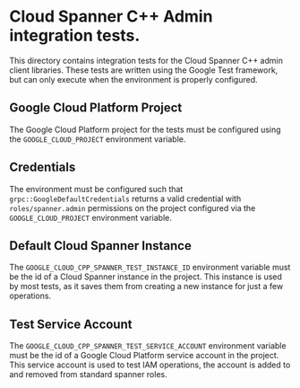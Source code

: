 # Cloud Spanner C++ Admin integration tests.

This directory contains integration tests for the Cloud Spanner C++ admin client
libraries. These tests are written using the Google Test framework, but can only
execute when the environment is properly configured.

## Google Cloud Platform Project

The Google Cloud Platform project for the tests must be configured using the
`GOOGLE_CLOUD_PROJECT` environment variable.

## Credentials

The environment must be configured such that `grpc::GoogleDefaultCredentials`
returns a valid credential with `roles/spanner.admin` permissions on the project
configured via the `GOOGLE_CLOUD_PROJECT` environment variable.

## Default Cloud Spanner Instance

The `GOOGLE_CLOUD_CPP_SPANNER_TEST_INSTANCE_ID` environment variable must be the
id of a Cloud Spanner instance in the project. This instance is used by most
tests, as it saves them from creating a new instance for just a few operations.

## Test Service Account

The `GOOGLE_CLOUD_CPP_SPANNER_TEST_SERVICE_ACCOUNT` environment variable must be
the id of a Google Cloud Platform service account in the project. This service
account is used to test IAM operations, the account is added to and removed from
standard spanner roles.
